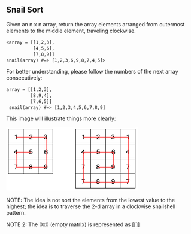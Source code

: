 ## Snail Sort
Given an n x n array, return the array elements arranged from outermost elements to the middle element, traveling clockwise.

    <array = [[1,2,3],
              [4,5,6],
              [7,8,9]]
    snail(array) #=> [1,2,3,6,9,8,7,4,5]>

For better understanding, please follow the numbers of the next array consecutively:

    array = [[1,2,3],
             [8,9,4],
             [7,6,5]]
     snail(array) #=> [1,2,3,4,5,6,7,8,9]

This image will illustrate things more clearly:

![Snail](repos/Codewars/Snail/snail.png)

NOTE: The idea is not sort the elements from the lowest value to the highest; the idea is to traverse the 2-d array in a clockwise snailshell pattern.

NOTE 2: The 0x0 (empty matrix) is represented as [[]]